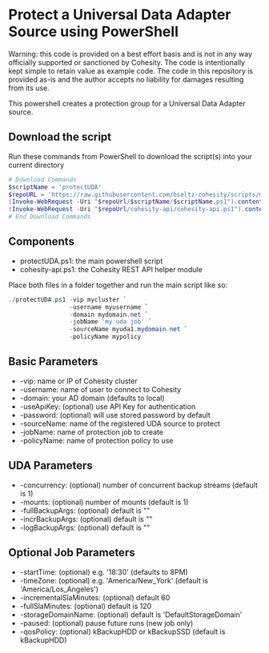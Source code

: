 # Protect a Universal Data Adapter Source using PowerShell

Warning: this code is provided on a best effort basis and is not in any way officially supported or sanctioned by Cohesity. The code is intentionally kept simple to retain value as example code. The code in this repository is provided as-is and the author accepts no liability for damages resulting from its use.

This powershell creates a protection group for a Universal Data Adapter source.

## Download the script

Run these commands from PowerShell to download the script(s) into your current directory

```powershell
# Download Commands
$scriptName = 'protectUDA'
$repoURL = 'https://raw.githubusercontent.com/bseltz-cohesity/scripts/master/powershell'
(Invoke-WebRequest -Uri "$repoUrl/$scriptName/$scriptName.ps1").content | Out-File "$scriptName.ps1"; (Get-Content "$scriptName.ps1") | Set-Content "$scriptName.ps1"
(Invoke-WebRequest -Uri "$repoUrl/cohesity-api/cohesity-api.ps1").content | Out-File cohesity-api.ps1; (Get-Content cohesity-api.ps1) | Set-Content cohesity-api.ps1
# End Download Commands
```

## Components

* protectUDA.ps1: the main powershell script
* cohesity-api.ps1: the Cohesity REST API helper module

Place both files in a folder together and run the main script like so:

```powershell
./protectUDA.ps1 -vip mycluster `
                 -username myusername `
                 -domain mydomain.net `
                 -jobName 'my uda job' `
                 -sourceName myuda1.mydomain.net `
                 -policyName mypolicy
```

## Basic Parameters

* -vip: name or IP of Cohesity cluster
* -username: name of user to connect to Cohesity
* -domain: your AD domain (defaults to local)
* -useApiKey: (optional) use API Key for authentication
* -password: (optional) will use stored password by default
* -sourceName: name of the registered UDA source to protect
* -jobName: name of protection job to create
* -policyName: name of protection policy to use

## UDA Parameters

* -concurrency: (optional) number of concurrent backup streams (default is 1)
* -mounts: (optional) number of mounts (default is 1)
* -fullBackupArgs: (optional) default is ""
* -incrBackupArgs: (optional) default is ""
* -logBackupArgs: (optional) default is ""

## Optional Job Parameters

* -startTime: (optional) e.g. '18:30' (defaults to 8PM)
* -timeZone: (optional) e.g. 'America/New_York' (default is 'America/Los_Angeles')
* -incrementalSlaMinutes: (optional) default 60
* -fullSlaMinutes: (optional) default is 120
* -storageDomainName: (optional) default is 'DefaultStorageDomain'
* -paused: (optional) pause future runs (new job only)
* -qosPolicy: (optional) kBackupHDD or kBackupSSD (default is kBackupHDD)
